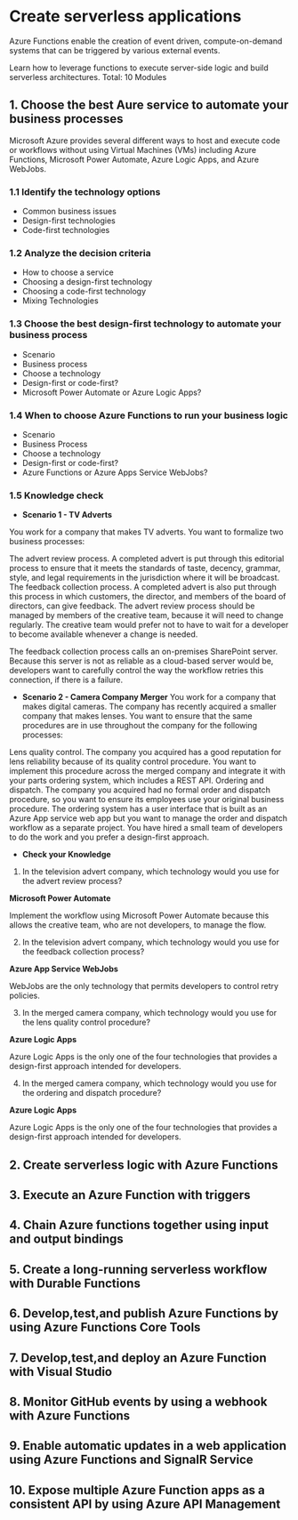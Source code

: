 # Create serverless applications

Azure Functions enable the creation of event driven, compute-on-demand systems that can be triggered by various external events. 

Learn how to leverage functions to execute server-side logic and build serverless architectures. Total: 10 Modules

## 1. Choose the best Aure service to automate your business processes

Microsoft Azure provides several different ways to host and execute code or workflows without using Virtual Machines (VMs) including Azure Functions, Microsoft Power Automate, Azure Logic Apps, and Azure WebJobs. 

### 1.1 Identify the technology options
- Common business issues
- Design-first technologies
- Code-first technologies
### 1.2 Analyze the decision criteria
- How to choose a service
- Choosing a design-first technology
- Choosing a code-first technology
- Mixing Technologies
### 1.3 Choose the best design-first technology to automate your business process
- Scenario
- Business process
- Choose a technology
- Design-first or code-first?
- Microsoft Power Automate or Azure Logic Apps?
### 1.4 When to choose Azure Functions to run your business logic
- Scenario
- Business Process
- Choose a technology
- Design-first or code-first?
- Azure Functions or Azure Apps Service WebJobs?
### 1.5 Knowledge check
- **Scenario 1 - TV Adverts**

You work for a company that makes TV adverts. You want to formalize two business processes:

The advert review process. A completed advert is put through this editorial process to ensure that it meets the standards of taste, decency, grammar, style, and legal requirements in the jurisdiction where it will be broadcast.
The feedback collection process. A completed advert is also put through this process in which customers, the director, and members of the board of directors, can give feedback.
The advert review process should be managed by members of the creative team, because it will need to change regularly. The creative team would prefer not to have to wait for a developer to become available whenever a change is needed.

The feedback collection process calls an on-premises SharePoint server. Because this server is not as reliable as a cloud-based server would be, developers want to carefully control the way the workflow retries this connection, if there is a failure.

- **Scenario 2 - Camera Company Merger**
You work for a company that makes digital cameras. The company has recently acquired a smaller company that makes lenses. You want to ensure that the same procedures are in use throughout the company for the following processes:

Lens quality control. The company you acquired has a good reputation for lens reliability because of its quality control procedure. You want to implement this procedure across the merged company and integrate it with your parts ordering system, which includes a REST API.
Ordering and dispatch. The company you acquired had no formal order and dispatch procedure, so you want to ensure its employees use your original business procedure. The ordering system has a user interface that is built as an Azure App service web app but you want to manage the order and dispatch workflow as a separate project.
You have hired a small team of developers to do the work and you prefer a design-first approach.

- **Check your Knowledge**

1. In the television advert company, which technology would you use for the advert review process?

**Microsoft Power Automate** 

Implement the workflow using Microsoft Power Automate because this allows the creative team, who are not developers, to manage the flow.

2. In the television advert company, which technology would you use for the feedback collection process?

**Azure App Service WebJobs**

WebJobs are the only technology that permits developers to control retry policies.

3. In the merged camera company, which technology would you use for the lens quality control procedure?

**Azure Logic Apps**

Azure Logic Apps is the only one of the four technologies that provides a design-first approach intended for developers.

4. In the merged camera company, which technology would you use for the ordering and dispatch procedure?

**Azure Logic Apps**

Azure Logic Apps is the only one of the four technologies that provides a design-first approach intended for developers.

## 2. Create serverless logic with Azure Functions

## 3. Execute an Azure Function with triggers

## 4. Chain Azure functions together using input and output bindings

## 5. Create a long-running serverless workflow with Durable Functions

## 6. Develop,test,and publish Azure Functions by using Azure Functions Core Tools

## 7. Develop,test,and deploy an Azure Function with Visual Studio

## 8. Monitor GitHub events by using a webhook with Azure Functions

## 9. Enable automatic updates in a web application using Azure Functions and SignalR Service

## 10. Expose multiple Azure Function apps as a consistent API by using Azure API Management
